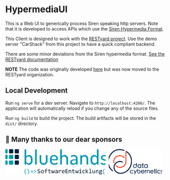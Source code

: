 # HypermediaUI

This is a Web UI to generically process Siren speaking http servers.
Note that it is developed to access APIs which use the [Siren Hypermedia Format](https://github.com/kevinswiber/siren).

This Client is designed to work with the [RESTyard project](https://github.com/RESTyard/RESTyard).
Use the demo server "CarShack" from this project to have a quick compliant backend.

There are some minor deviations from the Siren hypermedia format. [See the RESTyard documentation](https://restyard.github.io/RESTyard-Docs/content/12-Notes-on-Siren.html)

**NOTE**
The code was originally developed [here](https://github.com/MathiasReichardt/HypermediaUi) but was now moved to the RESTyard organization.

## Local Development

Run `ng serve` for a dev server. Navigate to `http://localhost:4200/`. The application will automatically reload if you change any of the source files.

Run `ng build` to build the project. The build artifacts will be stored in the `dist/` directory.

## 💚 Many thanks to our dear sponsors

<div style="display: flex; justify-content: space-around; align-items: flex-start;">
  <div style="margin-right: 10px;"> 
    <a href="https://www.bluehands.de" target="_blank" rel="noopener noreferrer">
      <img src="media/sponsors/bluehands-logo.png" alt="bluehands sponsor logo" style="height: 80px; width: auto; object-fit: cover;">
    </a>
  </div>
  <div style="margin-right: 10px;"> 
    <a href="https://data-cybernetics.com" target="_blank" rel="noopener noreferrer">
      <img src="media/sponsors/datacybernetics-logo.png" alt="data cybernetics sponsor logo" style="height: 80px; width: auto; object-fit: cover;">
    </a>
  </div>
</div>